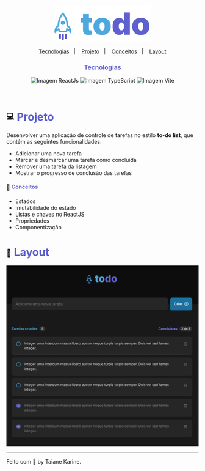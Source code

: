 <p style="text-align:center">
  <img src='./src//assets/logo.svg' alt='Imagem To-do' />
</>

<p align="center">
  <a href="#-tecnologias">Tecnologias</a>&nbsp;&nbsp;&nbsp;|&nbsp;&nbsp;&nbsp;
  <a href="#-projeto">Projeto</a>&nbsp;&nbsp;&nbsp;|&nbsp;&nbsp;&nbsp;
  <a href="#-conceitos">Conceitos</a>&nbsp;&nbsp;&nbsp;|&nbsp;&nbsp;&nbsp;
  <a href="#-layout">Layout</a>
</p>

<h3 style="color:#5E60CE; text-align:center;">Tecnologias</h3>
<p style="text-align:center">
  <img src='https://img.shields.io/badge/React.js-v17.0.2-blue' alt='Imagem ReactJs'/>
  <img src='https://img.shields.io/badge/Vite-v2.7.0-blue' alt='Imagem TypeScript'/>
  <img src='https://img.shields.io/badge/-TypeScript-007ACC?logo=typescript&logoColor=white&style=flat' alt='Imagem Vite'/>
</p>
<br>
<h1><span style="vertical-align: middle;font-size:20px;">💻</span> <span style="color:#5E60CE;">Projeto</span></h1>

Desenvolver uma aplicação de controle de tarefas no estilo **to-do list**, que contém as seguintes funcionalidades:
- Adicionar uma nova tarefa
- Marcar e desmarcar uma tarefa como concluída
- Remover uma tarefa da listagem
- Mostrar o progresso de conclusão das tarefas

<h4><span style="vertical-align: middle;font-size:15px;">📝</span> <span style="color:#5E60CE;">Conceitos</span></h4>

- Estados
- Imutabilidade do estado
- Listas e chaves no ReactJS
- Propriedades
- Componentização

<h1><span style="vertical-align: middle;font-size:20px;">🎨</span> <span style="color:#5E60CE;">Layout</span></h1>

<p style="text-align:center">
  <a href="https://www.figma.com/file/8fCRKGZtW2p9H6vtiG2kd5/ToDo-List-•-Desafio-React-(Copy)?type=design&node-id=0-1&mode=design&t=FfJJ8CCBDRCNHeAY-0"><img src='./src/assets/layout.png' alt='Imagem do layout do projeto'/></a>
</p>

---
Feito com 🧡 by Taiane Karine.